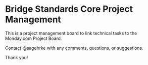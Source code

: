 # Bridge Standards Core Project Management
This is a project management board to link technical tasks to the Monday.com Project Board. 

Contact @sagehrke with any comments, questions, or suggestions. 

Thank you! 
